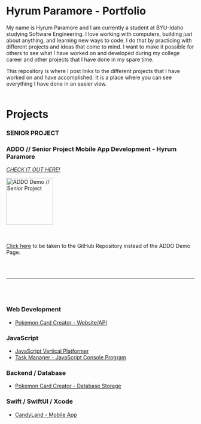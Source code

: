 # Hyrum Paramore - Portfolio

My name is Hyrum Paramore and I am currently a student at BYU-Idaho studying Software Engineering. I love working with computers, building just about anything, and learning new ways to code. I do that by practicing with different projects and ideas that come to mind. I want to make it possible for others to see what I have worked on and developed during my college career and other projects that I have done in my spare time.

This repository is where I post links to the different projects that I have worked on and have accomplished. It is a place where you can see everything I have done in an easier view.
<br></br>

# Projects


### SENIOR PROJECT
### ADDO // Senior Project Mobile App Development - Hyrum Paramore
*[CHECK IT OUT HERE!](https://hyrumparamore.github.io/ADDO-Demo.github.io/index.html)*

<a href="https://hyrumparamore.github.io/ADDO-Demo.github.io/index.html">
    <img src="https://hyrumparamore.github.io/ADDO-Demo.github.io/Images/ADDO%20Icon.png" alt="ADDO Demo // Senior Project" width="125" height="auto">
</a>

<br></br>
[Click here](https://github.com/hyrumParamore/ADDO-Demo.github.io) to be taken to the GitHub Repository instead of the ADDO Demo Page.

<br></br>

---

<br></br>

### Web Development
* [Pokemon Card Creator - Website/API](https://github.com/hyrumParamore/pokedex)


### JavaScript
* [JavaScript Vertical Platformer](https://github.com/hyrumParamore/vertical-platformer)
* [Task Manager - JavaScript Console Program](https://github.com/hyrumParamore/TaskManager)


### Backend / Database
* [Pokemon Card Creator - Database Storage](https://github.com/hyrumParamore/pokedex-master-db)


### Swift / SwiftUI / Xcode
* [CandyLand - Mobile App](https://github.com/hyrumParamore/CandyLand-MobileApp)


